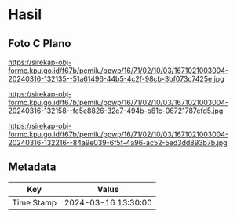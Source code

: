 # Hasil

## Foto C Plano

https://sirekap-obj-formc.kpu.go.id/f67b/pemilu/ppwp/16/71/02/10/03/1671021003004-20240316-132135--51a61496-44b5-4c2f-98cb-3bf073c7425e.jpg

https://sirekap-obj-formc.kpu.go.id/f67b/pemilu/ppwp/16/71/02/10/03/1671021003004-20240316-132158--fe5e8826-32e7-494b-b81c-06721787efd5.jpg

https://sirekap-obj-formc.kpu.go.id/f67b/pemilu/ppwp/16/71/02/10/03/1671021003004-20240316-132216--84a9e039-6f5f-4a96-ac52-5ed3dd893b7b.jpg


## Metadata

| Key        | Value               |
| ---------- | ------------------- |
| Time Stamp | 2024-03-16 13:30:00 |



